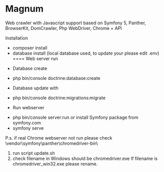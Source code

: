# Magnum
Web crawler with Javascript support based on Symfony 5, Panther, BrowserKit, DomCrawler, Php WebDriver, Chrome + API

Installation
- composer install
- database install (local database used, to update your please edit .env)
==== Web server run
* Database create
- php bin/console doctrine:database:create
* Database update with
- php bin/console doctrine:migrations:migrate

* Run webserver
- php bin/console server:run 
  or install Symfony package from symfony.com
- symfony serve

P.s. if real Chrome webserver not run please check \vendor\symfony\panther\chromedriver-bin\
1) run script update.sh
2) check filename in Windows should be chromedriver.exe If filename is chromedriver_win32.exe please rename.
